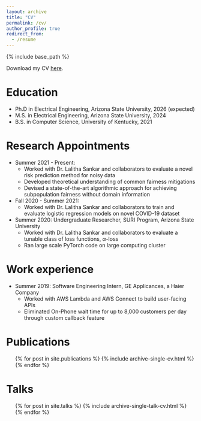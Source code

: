 ```yaml
---
layout: archive
title: "CV"
permalink: /cv/
author_profile: true
redirect_from:
  - /resume
---
```


{% include base_path %}

Download my CV [here](https://nstromberg.github.io/files/cv.pdf).

Education
======
* Ph.D in Electrical Engineering, Arizona State University, 2026 (expected)
* M.S. in Electrical Engineering, Arizona State University, 2024 
* B.S. in Computer Science, University of Kentucky, 2021

Research Appointments
======
* Summer 2021 - Present:
  * Worked with Dr. Lalitha Sankar and collaborators to evaluate a novel risk prediction method for noisy data
  * Developed theoretical understanding of common fairness mitigations
  * Devised a state-of-the-art algorithmic approach for achieving subpopulation fairness without domain information
* Fall 2020 - Summer 2021:
  * Worked with Dr. Lalitha Sankar and collaborators to train and evaluate logistic regression models on novel COVID-19 dataset
* Summer 2020: Undergraduate Researcher, SURI Program, Arizona State University
  * Worked with Dr. Lalitha Sankar and collaborators to evaluate a tunable class of loss functions, $\alpha$-loss
  * Ran large scale PyTorch code on large computing cluster

Work experience
======
* Summer 2019: Software Engineering Intern, GE Applicances, a Haier Company
  * Worked with AWS Lambda and AWS Connect to build user-facing APIs
  * Eliminated On-Phone wait time for up to 8,000 customers per day through custom callback feature

Publications
======
  <ul>{% for post in site.publications %}
    {% include archive-single-cv.html %}
  {% endfor %}</ul>
  
Talks
======
  <ul>{% for post in site.talks %}
    {% include archive-single-talk-cv.html %}
  {% endfor %}</ul>
